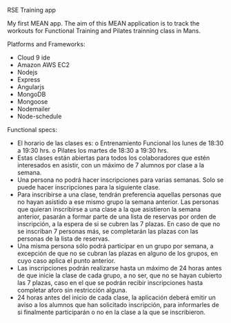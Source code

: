 RSE Training app

My first MEAN app. The aim of this MEAN application is to track the workouts for Functional Training and Pilates trainning class in Mans.

Platforms and Frameworks: 
- Cloud 9 ide 
- Amazon AWS EC2 
- Nodejs 
- Express 
- Angularjs 
- MongoDB 
- Mongoose 
- Nodemailer 
- Node-schedule

Functional specs: 
- El horario de las clases es: o Entrenamiento Funcional los lunes de 18:30 a 19:30 hrs. o Pilates los martes de 18:30 a 19:30 hrs. 
- Estas clases están abiertas para todos los colaboradores que estén interesados en asistir, con un máximo de 7 alumnos por clase a la semana. 
- Una persona no podrá hacer inscripciones para varias semanas. Solo se puede hacer inscripciones para la siguiente clase. 
- Para inscribirse a una clase, tendrán preferencia aquellas personas que no hayan asistido a ese mismo grupo la semana anterior. Las personas que quieran inscribirse a una clase a la que asistieron la semana anterior, pasarán a formar parte de una lista de reservas por orden de inscripción, a la espera de si se cubren las 7 plazas. En caso de que no se inscriban 7 personas más, se completarán las plazas con las personas de la lista de reservas. 
- Una misma persona sólo podrá participar en un grupo por semana, a excepción de que no se cubran las plazas en alguno de los grupos, en cuyo caso aplica el punto anterior. 
- Las inscripciones podrán realizarse hasta un máximo de 24 horas antes de que inicie la clase de cada grupo, a no ser, que no se hayan cubierto las 7 plazas, caso en el que se podrán recibir inscripciones hasta completar aforo sin restricción alguna. 
- 24 horas antes del inicio de cada clase, la aplicación deberá emitir un aviso a los alumnos que han solicitado inscripción, para informarles de si finalmente participarán o no en la clase a la que se inscribieron.